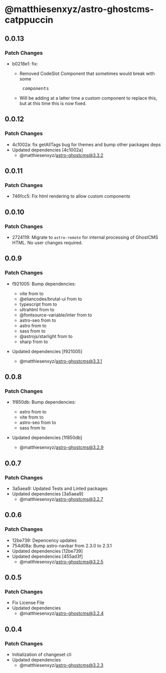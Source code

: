 # @matthiesenxyz/astro-ghostcms-catppuccin

## 0.0.13

### Patch Changes

- b0218e1: fix:

  - Removed CodeSlot Component that sometimes would break with some <pre> components
  - Will be adding at a latter time a custom component to replace this, but at this time this is now fixed.

## 0.0.12

### Patch Changes

- 4c1002a: fix getAllTags bug for themes and bump other packages deps
- Updated dependencies [4c1002a]
  - @matthiesenxyz/astro-ghostcms@3.3.2

## 0.0.11

### Patch Changes

- 746fcc5: Fix html rendering to allow custom components

## 0.0.10

### Patch Changes

- 2724119: Migrate to `astro-remote` for internal processing of GhostCMS HTML. No user changes required.

## 0.0.9

### Patch Changes

- f921005: Bump dependencies:

  - vite from to
  - @eliancodes/brutal-ui from to
  - typescript from to
  - ultrahtml from to
  - @fontsource-variable/inter from to
  - astro-seo from to
  - astro from to
  - sass from to
  - @astrojs/starlight from to
  - sharp from to

- Updated dependencies [f921005]
  - @matthiesenxyz/astro-ghostcms@3.3.1

## 0.0.8

### Patch Changes

- 1f850db: Bump dependencies:

  - astro from to
  - vite from to
  - astro-seo from to
  - sass from to

- Updated dependencies [1f850db]
  - @matthiesenxyz/astro-ghostcms@3.2.9

## 0.0.7

### Patch Changes

- 3a5aea9: Updated Tests and Linted packages
- Updated dependencies [3a5aea9]
  - @matthiesenxyz/astro-ghostcms@3.2.7

## 0.0.6

### Patch Changes

- 12be739: Depencency updates
- 754d08a: Bump astro-navbar from 2.3.0 to 2.3.1
- Updated dependencies [12be739]
- Updated dependencies [455ad3f]
  - @matthiesenxyz/astro-ghostcms@3.2.5

## 0.0.5

### Patch Changes

- Fix License File
- Updated dependencies
  - @matthiesenxyz/astro-ghostcms@3.2.4

## 0.0.4

### Patch Changes

- Initialization of changeset cli
- Updated dependencies
  - @matthiesenxyz/astro-ghostcms@3.2.3
